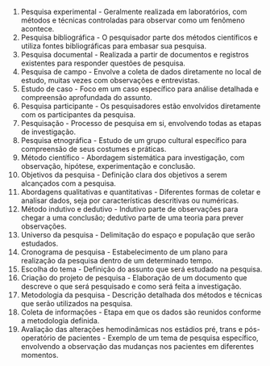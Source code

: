 1. Pesquisa experimental - Geralmente realizada em laboratórios, com métodos e técnicas controladas para observar como um fenômeno acontece.
2. Pesquisa bibliográfica - O pesquisador parte dos métodos científicos e utiliza fontes bibliográficas para embasar sua pesquisa.
3. Pesquisa documental - Realizada a partir de documentos e registros existentes para responder questões de pesquisa.
4. Pesquisa de campo - Envolve a coleta de dados diretamente no local de estudo, muitas vezes com observações e entrevistas.
5. Estudo de caso - Foco em um caso específico para análise detalhada e compreensão aprofundada do assunto.
6. Pesquisa participante - Os pesquisadores estão envolvidos diretamente com os participantes da pesquisa.
7. Pesquisação - Processo de pesquisa em si, envolvendo todas as etapas de investigação.
8. Pesquisa etnográfica - Estudo de um grupo cultural específico para compreensão de seus costumes e práticas.
9. Método científico - Abordagem sistemática para investigação, com observação, hipótese, experimentação e conclusão.
10. Objetivos da pesquisa - Definição clara dos objetivos a serem alcançados com a pesquisa.
11. Abordagens qualitativas e quantitativas - Diferentes formas de coletar e analisar dados, seja por características descritivas ou numéricas.
12. Método indutivo e dedutivo - Indutivo parte de observações para chegar a uma conclusão; dedutivo parte de uma teoria para prever observações.
13. Universo da pesquisa - Delimitação do espaço e população que serão estudados.
14. Cronograma de pesquisa - Estabelecimento de um plano para realização da pesquisa dentro de um determinado tempo.
15. Escolha do tema - Definição do assunto que será estudado na pesquisa.
16. Criação do projeto de pesquisa - Elaboração de um documento que descreve o que será pesquisado e como será feita a investigação.
17. Metodologia da pesquisa - Descrição detalhada dos métodos e técnicas que serão utilizados na pesquisa.
18. Coleta de informações - Etapa em que os dados são reunidos conforme a metodologia definida.
19. Avaliação das alterações hemodinâmicas nos estádios pré, trans e pós-operatório de pacientes - Exemplo de um tema de pesquisa específico, envolvendo a observação das mudanças nos pacientes em diferentes momentos.